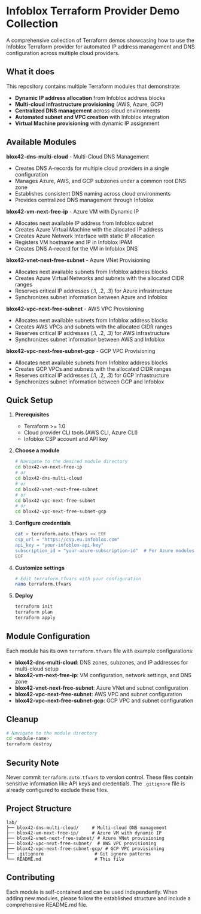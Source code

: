 # Infoblox Terraform Provider Demo Collection

A comprehensive collection of Terraform demos showcasing how to use the Infoblox Terraform provider for automated IP address management and DNS configuration across multiple cloud providers.

## What it does

This repository contains multiple Terraform modules that demonstrate:

- **Dynamic IP address allocation** from Infoblox address blocks
- **Multi-cloud infrastructure provisioning** (AWS, Azure, GCP)
- **Centralized DNS management** across cloud environments
- **Automated subnet and VPC creation** with Infoblox integration
- **Virtual Machine provisioning** with dynamic IP assignment

## Available Modules

**blox42-dns-multi-cloud** - Multi-Cloud DNS Management
- Creates DNS A-records for multiple cloud providers in a single configuration
- Manages Azure, AWS, and GCP subzones under a common root DNS zone
- Establishes consistent DNS naming across cloud environments
- Provides centralized DNS management through Infoblox

**blox42-vm-next-free-ip** - Azure VM with Dynamic IP
- Allocates next available IP address from Infoblox subnet
- Creates Azure Virtual Machine with the allocated IP address
- Creates Azure Network Interface with static IP allocation
- Registers VM hostname and IP in Infoblox IPAM
- Creates DNS A-record for the VM in Infoblox DNS

**blox42-vnet-next-free-subnet** - Azure VNet Provisioning
- Allocates next available subnets from Infoblox address blocks
- Creates Azure Virtual Networks and subnets with the allocated CIDR ranges
- Reserves critical IP addresses (.1, .2, .3) for Azure infrastructure
- Synchronizes subnet information between Azure and Infoblox

**blox42-vpc-next-free-subnet** - AWS VPC Provisioning
- Allocates next available subnets from Infoblox address blocks
- Creates AWS VPCs and subnets with the allocated CIDR ranges
- Reserves critical IP addresses (.1, .2, .3) for AWS infrastructure
- Synchronizes subnet information between AWS and Infoblox

**blox42-vpc-next-free-subnet-gcp** - GCP VPC Provisioning
- Allocates next available subnets from Infoblox address blocks
- Creates GCP VPCs and subnets with the allocated CIDR ranges
- Reserves critical IP addresses (.1, .2, .3) for GCP infrastructure
- Synchronizes subnet information between GCP and Infoblox

## Quick Setup

1. **Prerequisites**
   - Terraform >= 1.0
   - Cloud provider CLI tools (AWS CLI, Azure CLI)
   - Infoblox CSP account and API key

2. **Choose a module**
   ```bash
   # Navigate to the desired module directory
   cd blox42-vm-next-free-ip
   # or
   cd blox42-dns-multi-cloud
   # or
   cd blox42-vnet-next-free-subnet
   # or
   cd blox42-vpc-next-free-subnet
   # or
   cd blox42-vpc-next-free-subnet-gcp
   ```

3. **Configure credentials**
   ```bash
   cat > terraform.auto.tfvars << EOF
   csp_url = "https://csp.eu.infoblox.com"
   api_key = "your-infoblox-api-key"
   subscription_id = "your-azure-subscription-id"  # For Azure modules
   EOF
   ```

4. **Customize settings**
   ```bash
   # Edit terraform.tfvars with your configuration
   nano terraform.tfvars
   ```

5. **Deploy**
   ```bash
   terraform init
   terraform plan
   terraform apply
   ```

## Module Configuration

Each module has its own `terraform.tfvars` file with example configurations:

- **blox42-dns-multi-cloud**: DNS zones, subzones, and IP addresses for multi-cloud setup
- **blox42-vm-next-free-ip**: VM configuration, network settings, and DNS zone
- **blox42-vnet-next-free-subnet**: Azure VNet and subnet configuration
- **blox42-vpc-next-free-subnet**: AWS VPC and subnet configuration
- **blox42-vpc-next-free-subnet-gcp**: GCP VPC and subnet configuration

## Cleanup

```bash
# Navigate to the module directory
cd <module-name>
terraform destroy
```

## Security Note

Never commit `terraform.auto.tfvars` to version control. These files contain sensitive information like API keys and credentials. The `.gitignore` file is already configured to exclude these files.

## Project Structure

```
lab/
├── blox42-dns-multi-cloud/     # Multi-cloud DNS management
├── blox42-vm-next-free-ip/     # Azure VM with dynamic IP
├── blox42-vnet-next-free-subnet/ # Azure VNet provisioning
├── blox42-vpc-next-free-subnet/  # AWS VPC provisioning
├── blox42-vpc-next-free-subnet-gcp/ # GCP VPC provisioning
├── .gitignore                   # Git ignore patterns
└── README.md                    # This file
```

## Contributing

Each module is self-contained and can be used independently. When adding new modules, please follow the established structure and include a comprehensive README.md file. 